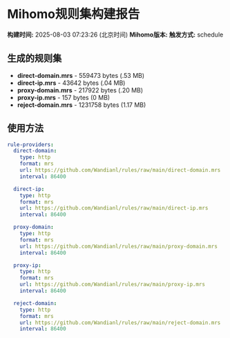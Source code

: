 # Mihomo规则集构建报告

**构建时间:** 2025-08-03 07:23:26 (北京时间)
**Mihomo版本:** 
**触发方式:** schedule

## 生成的规则集

- **direct-domain.mrs** - 559473 bytes (.53 MB)
- **direct-ip.mrs** - 43642 bytes (.04 MB)
- **proxy-domain.mrs** - 217922 bytes (.20 MB)
- **proxy-ip.mrs** - 157 bytes (0 MB)
- **reject-domain.mrs** - 1231758 bytes (1.17 MB)

## 使用方法

```yaml
rule-providers:
  direct-domain:
    type: http
    format: mrs
    url: https://github.com/Wandianl/rules/raw/main/direct-domain.mrs
    interval: 86400

  direct-ip:
    type: http
    format: mrs
    url: https://github.com/Wandianl/rules/raw/main/direct-ip.mrs
    interval: 86400

  proxy-domain:
    type: http
    format: mrs
    url: https://github.com/Wandianl/rules/raw/main/proxy-domain.mrs
    interval: 86400

  proxy-ip:
    type: http
    format: mrs
    url: https://github.com/Wandianl/rules/raw/main/proxy-ip.mrs
    interval: 86400

  reject-domain:
    type: http
    format: mrs
    url: https://github.com/Wandianl/rules/raw/main/reject-domain.mrs
    interval: 86400

```
